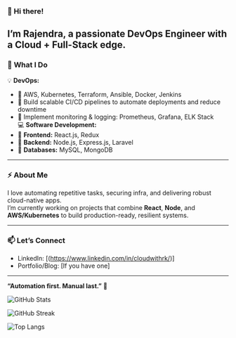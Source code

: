 ### 👋 Hi there!

I’m **Rajendra**, a passionate **DevOps Engineer** with a Cloud + Full-Stack edge.  
---
### 🚀 **What I Do**
💡 **DevOps:**  
- 🔹 AWS, Kubernetes, Terraform, Ansible, Docker, Jenkins  
- 🔹 Build scalable CI/CD pipelines to automate deployments and reduce downtime  
- 🔹 Implement monitoring & logging: Prometheus, Grafana, ELK Stack  
💻 **Software Development:**  
- 🔹 **Frontend:** React.js, Redux  
- 🔹 **Backend:** Node.js, Express.js, Laravel  
- 🔹 **Databases:** MySQL, MongoDB  
---

### ⚡ **About Me**

I love automating repetitive tasks, securing infra, and delivering robust cloud-native apps.  
I’m currently working on projects that combine **React**, **Node**, and **AWS/Kubernetes** to build production-ready, resilient systems.

---

### 📫 **Let’s Connect**

- LinkedIn: [(https://www.linkedin.com/in/cloudwithrk/)]
- Portfolio/Blog: [If you have one]

---

**“Automation first. Manual last.”** 🚀


![GitHub Stats](https://github-readme-stats.vercel.app/api?username=cloudwithrk&theme=chartreuse-dark&hide_border=true&include_all_commits=true&count_private=true)

![GitHub Streak](https://github-readme-streak-stats.herokuapp.com/?user=cloudwithrk&theme=chartreuse-dark&hide_border=true)

![Top Langs](https://github-readme-stats.vercel.app/api/top-langs/?username=cloudwithrk&theme=chartreuse-dark&hide_border=true&include_all_commits=true&count_private=true&layout=compact)

 


 
 
